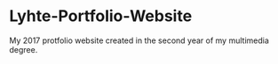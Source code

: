 # Lyhte-Portfolio-Website
My 2017 protfolio website created in the second year of my multimedia degree.

